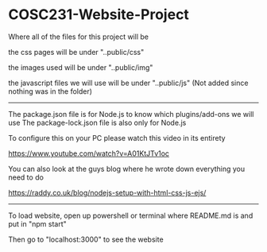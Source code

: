 # COSC231-Website-Project
Where all of the files for this project will be

the css pages will be under "..public/css"

the images used will be under "..public/img"

the javascript files we will use will be under "..public/js" (Not added since nothing was in the folder)

*********************************************************************

The package.json file is for Node.js to know which plugins/add-ons we will use
The package-lock.json file is also only for Node.js


To configure this on your PC please watch this video in its entirety
      
https://www.youtube.com/watch?v=A01KtJTv1oc 



You can also look at the guys blog where he wrote down everything you need to do
    
https://raddy.co.uk/blog/nodejs-setup-with-html-css-js-ejs/


*********************************************************************
To load website, open up powershell or terminal where README.md is and put in "npm start"

Then go to "localhost:3000" to see the website
